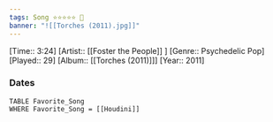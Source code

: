 ```yaml
---
tags: Song ⭐⭐⭐⭐⭐ 💛
banner: "![[Torches (2011).jpg]]"
---
```

[Time:: 3:24]
[Artist:: [[Foster the People]] ]
[Genre:: Psychedelic Pop]
[Played:: 29]
[Album:: [[Torches (2011)]]]
[Year:: 2011]
### Dates
````dataview
TABLE Favorite_Song
WHERE Favorite_Song = [[Houdini]]
````